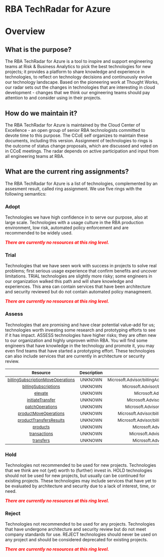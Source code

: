 
RBA TechRadar for Azure
=======================

# Overview

## What is the purpose?


The RBA TechRadar for Azure is a tool to inspire and support engineering teams at Risk & Business Analytics to pick the best technologies for new projects; it provides a platform to share knowledge and experience in technologies, to reflect on technology decisions and continuously evolve our technology landscape.  Based on the pioneering work at Thought Works, our radar sets out the changes in technologies that are interesting in cloud development - changes that we think our engineering teams should pay attention to and consider using in their projects.
## How do we maintain it?


The RBA TechRadar for Azure is maintained by the Cloud Center of Excellence - an open group of senior RBA technologists committed to devote time to this purpose.  The CCoE self organizes to maintain these documents, including this version.  Assignment of technologies to rings is the outcome of status change proposals, which are discussed and voted on in CCoE meetings.  The radar depends on active participation and input from all engineering teams at RBA.
## What are the current ring assignments?


The RBA TechRadar for Azure is a list of technologies, complemented by an assesment result, called ring assignment.  We use five rings with the following semantics:
### Adopt


Technologies we have high confidence in to serve our purpose, also at large scale.  Technologies with a usage culture in the RBA production environment, low risk, automated policy enforcement and are recommended to be widely used.  
  
***<font color="red"> There are currently no resources at this ring level. </font>***
### Trial


Technologies that we have seen work with success in projects to solve real problems;  first serious usage experience that confirm benefits and uncover limitations.  TRIAL technologies are slightly more risky; some engineers in our organization walked this path and will share knowledge and experiences.  This area can contain services that have been architecture and security reviewed but do not contain automated policy managmeent.  
  
***<font color="red"> There are currently no resources at this ring level. </font>***
### Assess


Technologies that are promising and have clear potential value-add for us; technologies worth investing some research and prototyping efforts to see if it has impact.  ASSESS technologies have higher risks;  they are often new to our organization and highly unproven within RBA.  You will find some engineers that have knowledge in the technology and promote it, you may even find teams that have started a prototyping effort.  These technologies can also include services that are currently in architecture or security review.  

|<sub>Resource</sub>|<sub>Description</sub>|<sub>Path</sub>|<sub>Status</sub>|
| :---: | :---: | :---: | :---: |
|<sub>[billingSubscriptionMoveOperations](https://github.com/openrba/python-azure-techradar/tree/master/Microsoft.Advisor/billingAccounts/invoiceSections/billingSubscriptionMoveOperations)</sub>|<sub>UNKNOWN</sub>|<sub>Microsoft.Advisor/billingAccounts/invoiceSections/billingSubscriptionMoveOperations</sub>|<sub>ASSESS</sub>|
|<sub>[billingSubscriptions](https://github.com/openrba/python-azure-techradar/tree/master/Microsoft.Advisor/billingAccounts/invoiceSections/billingSubscriptions)</sub>|<sub>UNKNOWN</sub>|<sub>Microsoft.Advisor/billingAccounts/invoiceSections/billingSubscriptions</sub>|<sub>ASSESS</sub>|
|<sub>[elevate](https://github.com/openrba/python-azure-techradar/tree/master/Microsoft.Advisor/billingAccounts/invoiceSections/elevate)</sub>|<sub>UNKNOWN</sub>|<sub>Microsoft.Advisor/billingAccounts/invoiceSections/elevate</sub>|<sub>ASSESS</sub>|
|<sub>[initiateTransfer](https://github.com/openrba/python-azure-techradar/tree/master/Microsoft.Advisor/billingAccounts/invoiceSections/initiateTransfer)</sub>|<sub>UNKNOWN</sub>|<sub>Microsoft.Advisor/billingAccounts/invoiceSections/initiateTransfer</sub>|<sub>ASSESS</sub>|
|<sub>[patchOperations](https://github.com/openrba/python-azure-techradar/tree/master/Microsoft.Advisor/billingAccounts/invoiceSections/patchOperations)</sub>|<sub>UNKNOWN</sub>|<sub>Microsoft.Advisor/billingAccounts/invoiceSections/patchOperations</sub>|<sub>ASSESS</sub>|
|<sub>[productMoveOperations](https://github.com/openrba/python-azure-techradar/tree/master/Microsoft.Advisor/billingAccounts/invoiceSections/productMoveOperations)</sub>|<sub>UNKNOWN</sub>|<sub>Microsoft.Advisor/billingAccounts/invoiceSections/productMoveOperations</sub>|<sub>ASSESS</sub>|
|<sub>[productTransfersResults](https://github.com/openrba/python-azure-techradar/tree/master/Microsoft.Advisor/billingAccounts/invoiceSections/productTransfersResults)</sub>|<sub>UNKNOWN</sub>|<sub>Microsoft.Advisor/billingAccounts/invoiceSections/productTransfersResults</sub>|<sub>ASSESS</sub>|
|<sub>[products](https://github.com/openrba/python-azure-techradar/tree/master/Microsoft.Advisor/billingAccounts/invoiceSections/products)</sub>|<sub>UNKNOWN</sub>|<sub>Microsoft.Advisor/billingAccounts/invoiceSections/products</sub>|<sub>ASSESS</sub>|
|<sub>[transactions](https://github.com/openrba/python-azure-techradar/tree/master/Microsoft.Advisor/billingAccounts/invoiceSections/transactions)</sub>|<sub>UNKNOWN</sub>|<sub>Microsoft.Advisor/billingAccounts/invoiceSections/transactions</sub>|<sub>ASSESS</sub>|
|<sub>[transfers](https://github.com/openrba/python-azure-techradar/tree/master/Microsoft.Advisor/billingAccounts/invoiceSections/transfers)</sub>|<sub>UNKNOWN</sub>|<sub>Microsoft.Advisor/billingAccounts/invoiceSections/transfers</sub>|<sub>ASSESS</sub>|

### Hold


Technologies not recommended to be used for new projects. Technologies that we think are not (yet) worth to (further) invest in.  HOLD technologies should not be used for new projects, but usually can be continued for existing projects.  These technologies may include services that have yet to be evaluated by architecture and security due to a lack of interest, time, or need.  
  
***<font color="red"> There are currently no resources at this ring level. </font>***
### Reject


Technologies not recommended to be used for any projects. Technologies that have undergone architecture and security review but do not meet company standards for use.  REJECT technologies should never be used on any project and should be considered deprecated for existing projects.  
  
***<font color="red"> There are currently no resources at this ring level. </font>***